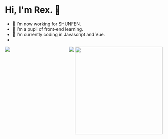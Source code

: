 #  Hi, I'm Rex. 👋


- 🔭 I’m now working for SHUNFEN.
- 🌱 I’m a pupil of front-end learning. 
- 🤔 I’m currently coding in Javascript and Vue.
- 
<img align="right" height="280" src="https://pic2.zhimg.com/v2-28020003d4a493c78d8202ba6c35f179_b.webp">
<img align="left" src="https://github-readme-stats.vercel.app/api?username=ThinkingThigh&show_icons=true&hide_border=true">
<img align="right" src="https://github-readme-stats.vercel.app/api/top-langs/?username=ThinkingThigh&hide_border=true">
</div>
